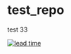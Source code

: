 # test_repo
test 33

[![lead time](https://app.qntify.co/badge/61a43efdca3406000730b658/lead-time.svg)](https://qntify.atlassian.net/plugins/servlet/ac/quantify/kanban?ac.board_id=1&ac.view=metrics)
